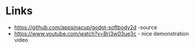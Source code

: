 # Links
 * https://github.com/appsinacup/godot-softbody2d -source
 * https://www.youtube.com/watch?v=Brj3w03ue3c - nice demonstration video
